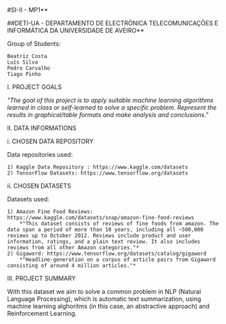 #SI-II - MP1**

##DETI-UA - DEPARTAMENTO DE ELECTRÓNICA TELECOMUNICAÇÕES E INFORMÁTICA DA UNIVERSIDADE DE AVEIRO**

Group of Students:

    Beatriz Costa
    Luís Silva
    Pedro Carvalho
    Tiago Pinho

I. PROJECT GOALS

*"The goal of this project is to apply suitable machine learning algorithms learned in class or self-learned to solve a specific problem. Represent the results in graphical/table formats and make analysis and conclusions."*

II. DATA INFORMATIONS

i. CHOSEN DATA REPOSITORY

Data repositories used:

    1) Kaggle Data Repository : https://www.kaggle.com/datasets
    2) TensorFlow Datasets: https://www.tensorflow.org/datasets


ii. CHOSEN DATASETS

Datasets used:

    1) Amazon Fine Food Reviews: https://www.kaggle.com/datasets/snap/amazon-fine-food-reviews
        *"This dataset consists of reviews of fine foods from amazon. The data span a period of more than 10 years, including all ~500,000 reviews up to October 2012. Reviews include product and user information, ratings, and a plain text review. It also includes reviews from all other Amazon categories."*
    2) Gigaword: https://www.tensorflow.org/datasets/catalog/gigaword
        *"Headline-generation on a corpus of article pairs from Gigaword consisting of around 4 million articles."*

III. PROJECT SUMMARY

With this dataset we aim to solve a common problem in NLP (Natural Language Processing), which is automatic text summarization, using machine learning alghoritms (in this case, an abstractive approach) and Reinforcement Learning.
